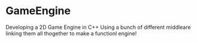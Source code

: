 # GameEngine

Developing a 2D Game Engine in C++ Using a bunch of different middleare linking them all thogether to make a functionl engine!
